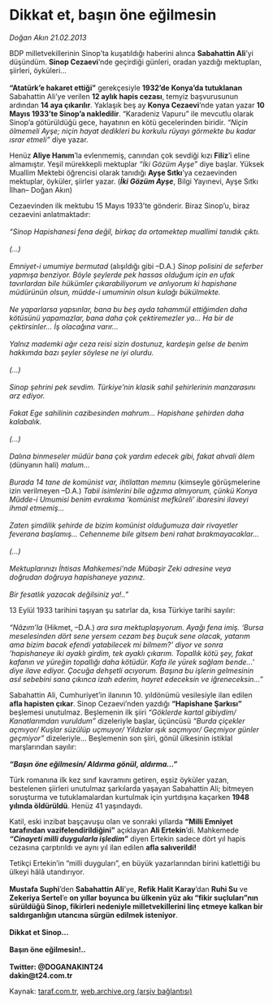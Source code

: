 # Dikkat et, başın öne eğilmesin

*Doğan Akın 21.02.2013*

<div class="yazi"><p>BDP milletvekillerinin Sinop’ta kuşatıldığı haberini alınca <b>Sabahattin Ali</b>’yi düşündüm. <b>Sinop Cezaevi</b>’nde geçirdiği günleri, oradan yazdığı mektupları, şiirleri, öyküleri...<br/><br/><b>“Atatürk’e hakaret ettiği”</b> gerekçesiyle <b>1932’de Konya’da tutuklanan</b> Sabahattin Ali’ye verilen <b>12 aylık hapis cezası</b>, temyiz başvurusunun ardından <b>14 aya çıkarılır</b>. Yaklaşık beş ay <b>Konya Cezaevi</b>’nde yatan yazar <b>10 Mayıs 1933’te Sinop’a nakledilir</b>. “Karadeniz Vapuru” ile mevcutlu olarak Sinop’a götürüldüğü gece, hayatının en kötü gecelerinden biridir.<i> “Niçin ölmemeli Ayşe; niçin hayat dedikleri bu korkulu rüyayı görmekte bu kadar ısrar etmeli”</i> diye yazar.</p>
<p>Henüz<b> Aliye Hanım</b>’la evlenmemiş, canından çok sevdiği kızı <b>Filiz</b>’i eline almamıştır. Yeşil mürekkepli mektuplar<i> “İki Gözüm Ayşe” </i>diye başlar. Yüksek Muallim Mektebi öğrencisi olarak tanıdığı <b>Ayşe Sıtkı</b>’ya cezaevinden mektuplar, öyküler, şiirler yazar. (<b><i>İki Gözüm Ayşe</i></b>,<i> </i>Bilgi Yayınevi, Ayşe Sıtkı İlhan– Doğan Akın)<i></i></p>
<p>Cezaevinden ilk mektubu 15 Mayıs 1933’te gönderir. Biraz Sinop’u, biraz cezaevini anlatmaktadır:<br/><br/><i>“Sinop Hapishanesi fena değil, birkaç da ortamektep muallimi tanıdık çıktı.<br/><br/></i><i>(...)<br/><br/></i><i>Emniyet-i umumiye bermutad </i>(alışıldığı gibi –D.A.) <i>Sinop polisini de seferber yapmışa benziyor. Böyle şeylerde pek hassas olduğum için en ufak tavırlardan bile hükümler çıkarabiliyorum ve anlıyorum ki hapishane müdürünün olsun, müdde-i umuminin olsun kulağı bükülmekte.<br/><br/></i><i>Ne yaparlarsa yapsınlar, bana bu beş ayda tahammül ettiğimden daha kötüsünü yapamazlar, bana daha çok çektiremezler ya... Ha bir de çektirsinler... İş olacağına varır...<br/><br/></i><i>Yalnız mademki ağır ceza reisi sizin dostunuz, kardeşin gelse de benim hakkımda bazı şeyler söylese ne iyi olurdu.<br/><br/></i><i>(...)<br/><br/></i><i>Sinop şehrini pek sevdim. Türkiye’nin klasik sahil şehirlerinin manzarasını arz ediyor.<br/><br/></i><i>Fakat Ege sahilinin cazibesinden mahrum... Hapishane şehirden daha kalabalık.<br/><br/></i><i>(...)<br/><br/></i><i>Dalına binmeseler müdür bana çok yardım edecek gibi, fakat ahvali âlem </i>(dünyanın hali)<i> malum...<br/><br/></i><i>Burada 14 tane de komünist var, ihtilattan memnu </i>(kimseyle görüşmelerine izin verilmeyen –D.A.)<i> Tabii isimlerini bile ağzıma almıyorum, çünkü Konya Müdde-i Umumisi benim evrakıma ‘komünist mefkûreli’ ibaresini ilaveyi ihmal etmemiş...<br/><br/></i><i>Zaten şimdilik şehirde de bizim komünist olduğumuza dair rivayetler feverana başlamış... Cehenneme bile gitsem beni rahat bırakmayacaklar...<br/><br/></i><i>(...)<br/><br/></i><i>Mektuplarınızı İhtisas Mahkemesi’nde Mübaşir Zeki adresine veya doğrudan doğruya hapishaneye yazınız.<br/><br/></i><i>Bir fesatlık yazacak değilsiniz ya!..”</i></p>
<p>13 Eylül 1933 tarihini taşıyan şu satırlar da, kısa Türkiye tarihi sayılır:<br/><br/><i>“Nâzım’la </i>(Hikmet, –D.A.)<i> ara sıra mektuplaşıyorum. Ayağı fena imiş. ‘Bursa meselesinden dört sene yersem cezam beş buçuk sene olacak, yatarım ama bizim bacak efendi yatabilecek mi bilmem?’ diyor ve sonra ‘hapishaneye iki ayaklı girdim, tek ayaklı çıkarım. Topallık kötü şey, fakat kafanın ve yüreğin topallığı daha kötüdür. Kafa ile yürek sağlam bende...’ diye ilave ediyor. Çocuğa dehşetli acıyorum. Başına bu işlerin gelmesinin asıl sebebini sana çıkınca izah ederim, hayret edeceksin ve iğreneceksin...”</i></p>
<p>Sabahattin Ali, Cumhuriyet’in ilanının 10. yıldönümü vesilesiyle ilan edilen <b>afla hapisten çıkar</b>. Sinop Cezaevi’nden yazdığı <b>“Hapishane Şarkısı”</b> beşlemesi unutulmaz. Beşlemenin ilk şiiri <i>“Göklerde kartal gibiydim/ Kanatlarımdan vuruldum”</i> dizeleriyle başlar, üçüncüsü <i>“Burda çiçekler açmıyor/ Kuşlar süzülüp uçmuyor/ Yıldızlar ışık saçmıyor/ Geçmiyor günler geçmiyor”</i> dizeleriyle... Beşlemenin son şiiri, gönül ülkesinin istiklal marşlarından sayılır:<br/><br/><b><i>“Başın öne eğilmesin/ Aldırma gönül, aldırma...” </i></b></p>
<p>Türk romanına ilk kez sınıf kavramını getiren, eşsiz öyküler yazan, bestelenen şiirleri unutulmaz şarkılarda yaşayan Sabahattin Ali; bitmeyen soruşturma ve tutuklamalardan kurtulmak için yurtdışına kaçarken <b>1948 yılında öldürüldü</b>. Henüz 41 yaşındaydı.</p>
<p>Katil, eski inzibat başçavuşu olan ve sonraki yıllarda <b>“Milli Emniyet tarafından vazifelendirildiğini”</b> açıklayan <b>Ali Ertekin</b>’di. Mahkemede <b><i>“Cinayeti milli duygularla işledim”</i></b> diyen Ertekin sadece dört yıl hapis cezasına çarptırıldı ve aynı yıl ilan edilen <b>afla salıverildi!</b></p>
<p>Tetikçi Ertekin’in “milli duyguları”, en büyük yazarlarından birini katlettiği bu ülkeyi hâlâ utandırıyor.<br/><br/><b>Mustafa Suphi</b>’den <b>Sabahattin Ali</b>’ye, <b>Refik Halit Karay</b>’dan <b>Ruhi Su</b> ve <b>Zekeriya Sertel</b>’e <b>on yıllar boyunca bu ülkenin yüz akı “fikir suçluları”nın sürüldüğü Sinop, fikirleri nedeniyle milletvekillerini linç etmeye kalkan bir saldırganlığın utancına sürgün edilmek isteniyor</b>.<br/><br/><b>Dikkat et Sinop...<br/><br/></b><b>Başın öne eğilmesin!..</b><b> <br/><br/></b><b>Twitter: @DOGANAKINT24<br/></b><b>dakin@t24.com.tr</b></p>
</div>

Kaynak: [taraf.com.tr](http://www.taraf.com.tr/dogan-akin/makale-dikkat-et-basin-one-egilmesin.htm), [web.archive.org (arşiv bağlantısı)](http://web.archive.org/web/20131231091421/http://www.taraf.com.tr/dogan-akin/makale-dikkat-et-basin-one-egilmesin.htm)
